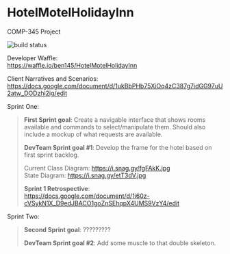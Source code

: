 # HotelMotelHolidayInn
COMP-345 Project

![build status](https://circleci.com/gh/ben145/HotelMotelHolidayInn.png?circle-token=circle-token "Master Build Status")

Developer Waffle:<br>https://waffle.io/ben145/HotelMotelHolidayInn

Client Narratives and Scenarios:
https://docs.google.com/document/d/1ukBbPHb75XiOq4zC387g7idGG97uU2atw_DODzhi2ig/edit


Sprint One:

<blockquote><b>First Sprint goal</b>:
Create a navigable interface that shows rooms available and commands to select/manipulate them. Should also include a mockup of what requests are available.

<b>DevTeam Sprint goal #1</b>:
Develop the frame for the hotel based on first sprint backlog.

Current Class Diagram: https://i.snag.gy/fgFAkK.jpg
<br>State Diagram: https://i.snag.gy/etT3dV.jpg

<b>Sprint 1 Retrospective</b>:<br>
  https://docs.google.com/document/d/1i60z-cVSykN1X_D9edJBACO1goZnSEhqpX4UMS9VzY4/edit</blockquote>
 
Sprint Two:
<blockquote><b>Second Sprint goal</b>:
?????????

<b>DevTeam Sprint goal #2</b>:
Add some muscle to that double skeleton.

